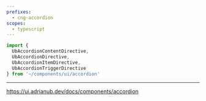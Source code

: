 ```yaml
---
prefixes:
  - cng-accordion
scopes:
  - typescript
---
```


```ts
import {
  UbAccordionContentDirective,
  UbAccordionDirective,
  UbAccordionItemDirective,
  UbAccordionTriggerDirective
} from '~/components/ui/accordion'
```

---

https://ui.adrianub.dev/docs/components/accordion

